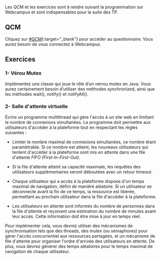 Les QCM et les exercices sont à rendre suivant la programmation sur Webcampus et sont indispensables pour la suite des TP.

## QCM

Cliquez sur [#QCM](){:target="_blank"} pour accéder au questionnaire. Vous aurez besoin de vous connectez à Webcampus.

## Exercices

### 1- Vérou Mutex

Implémentez une classe qui joue le rôle d’un verrou mutex en Java. Vous aurez certainement besoin d’utiliser des méthodes synchronized, ainsi que les méthodes wait(), notify() et notifyAll().


### 2- Salle d'attente virtuelle

Écrire un programme multithread qui gère l'accès à un site web en limitant le nombre de connexions simultanées. Le programme doit permettre aux utilisateurs d'accéder à la plateforme tout en respectant les règles suivantes :

- Limiter le nombre maximal de connexions simultanées, ce nombre étant paramétrable. Si ce nombre est atteint, les nouveaux utilisateurs qui tentent d'accéder à la plateforme sont mis en attente dans une file d'attente *FIFO (First-In-First-Out)*.

- Si la file d'attente atteint sa capacité maximale, les requêtes des utilisateurs supplémentaires seront déboutées avec un retour timeout.

- Chaque utilisateur qui a accès à la plateforme dispose d'un temps maximal de navigation, défini de manière aléatoire. Si un utilisateur se déconnecte avant la fin de ce temps, la ressource est libérée, permettant au prochain utilisateur dans la file d'accéder à la plateforme.

- Les utilisateurs en attente sont informés du nombre de personnes dans la file d'attente et reçoivent une estimation du nombre de minutes avant leur accès. Cette information doit être mise à jour en temps réel.

Pour implémenter cela, vous devrez utiliser des mécanismes de synchronisation tels que des threads, des mutex (ou sémaphores) pour gérer l'accès concurrentiel aux ressources partagées, et un mécanisme de file d'attente pour organiser l'ordre d'arrivée des utilisateurs en attente. De plus, vous devrez générer des temps aléatoires pour le temps maximal de navigation de chaque utilisateur.
